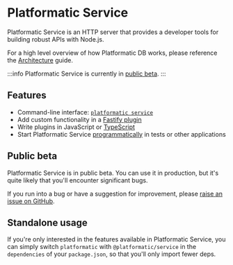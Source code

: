 # Platformatic Service

Platformatic Service is an HTTP server that provides a developer tools for
building robust APIs with Node.js.

For a high level overview of how Platformatic DB works, please reference the
[Architecture](/getting-started/architecture.md) guide.

:::info
Platformatic Service is currently in [public beta](#public-beta).
:::

## Features

- Command-line interface: [`platformatic service`](/reference/cli.md#service)
- Add custom functionality in a [Fastify plugin](/reference/db/plugin.md)
- Write plugins in JavaScript or [TypeScript](/reference/cli.md#compile)
- Start Platformatic Service [programmatically](/reference/service/programmatic.md) in tests or other applications

## Public beta

Platformatic Service is in public beta. You can use it in production, but it's quite
likely that you'll encounter significant bugs.

If you run into a bug or have a suggestion for improvement, please
[raise an issue on GitHub](https://github.com/platformatic/platformatic/issues/new). 

## Standalone usage

If you're only interested in the features available in Platformatic Service, you can simply switch `platformatic` with `@platformatic/service` in the `dependencies` of your `package.json`, so that you'll only import fewer deps.
